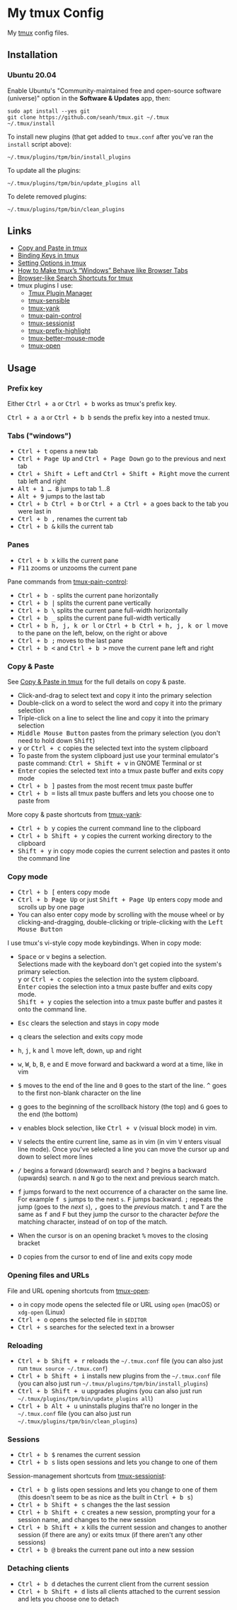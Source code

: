 My tmux Config
==============

My [tmux](https://tmux.github.io/) config files.

Installation
------------

### Ubuntu 20.04

Enable Ubuntu's "Community-maintained free and open-source
software (universe)" option in the **Software & Updates** app,
then:

```terminal
sudo apt install --yes git
git clone https://github.com/seanh/tmux.git ~/.tmux
~/.tmux/install
```

To install new plugins (that get added to `tmux.conf` after you've ran the
`install` script above):

```terminal
~/.tmux/plugins/tpm/bin/install_plugins
```

To update all the plugins:

```terminal
~/.tmux/plugins/tpm/bin/update_plugins all
```

To delete removed plugins:

```terminal
~/.tmux/plugins/tpm/bin/clean_plugins
```

Links
-----

* [Copy and Paste in tmux](https://www.seanh.cc/2020/12/27/copy-and-paste-in-tmux/)
* [Binding Keys in tmux](https://www.seanh.cc/2020/12/28/binding-keys-in-tmux/)
* [Setting Options in tmux](https://www.seanh.cc/2020/12/28/setting-options-in-tmux/)
* [How to Make tmux’s “Windows” Behave like Browser Tabs](https://www.seanh.cc/2020/12/30/how-to-make-tmux's-windows-behave-like-browser-tabs/)
* [Browser-like Search Shortcuts for tmux](https://www.seanh.cc/2020/12/31/browser-like-search-shortcuts-for-tmux/)
* tmux plugins I use:
  * [Tmux Plugin Manager](https://github.com/tmux-plugins/tpm)
  * [tmux-sensible](https://github.com/tmux-plugins/tmux-sensible)
  * [tmux-yank](https://github.com/tmux-plugins/tmux-yank)
  * [tmux-pain-control](https://github.com/tmux-plugins/tmux-pain-control)
  * [tmux-sessionist](https://github.com/tmux-plugins/tmux-sessionist)
  * [tmux-prefix-highlight](https://github.com/tmux-plugins/tmux-prefix-highlight)
  * [tmux-better-mouse-mode](https://github.com/NHDaly/tmux-better-mouse-mode)
  * [tmux-open](https://github.com/tmux-plugins/tmux-open)

Usage
-----

### Prefix key

Either <kbd><kbd>Ctrl</kbd> + <kbd>a</kbd></kbd> or <kbd><kbd>Ctrl</kbd> + <kbd>b</kbd></kbd> works as tmux's prefix key.

<kbd><kbd><kbd>Ctrl</kbd> + <kbd>a</kbd></kbd> <kbd>a</kbd></kbd> or
<kbd><kbd><kbd>Ctrl</kbd> + <kbd>b</kbd></kbd> <kbd>b</kbd></kbd> sends the prefix key into a nested tmux.

### Tabs ("windows")

* <kbd><kbd>Ctrl</kbd> + <kbd>t</kbd></kbd> opens a new tab
* <kbd><kbd>Ctrl</kbd> + <kbd>Page Up</kbd></kbd> and <kbd><kbd>Ctrl</kbd> + <kbd>Page Down</kbd></kbd> go to the previous and next tab
* <kbd><kbd>Ctrl</kbd> + <kbd>Shift</kbd> + <kbd>Left</kbd></kbd> and <kbd><kbd>Ctrl</kbd> + <kbd>Shift</kbd> + <kbd>Right</kbd></kbd> move the current tab left
  and right
* <kbd><kbd>Alt</kbd> + <kbd>1</kbd> &hellip; <kbd>8</kbd></kbd> jumps to tab 1&hellip;8
* <kbd><kbd>Alt</kbd> + <kbd>9</kbd></kbd> jumps to the last tab
* <kbd><kbd><kbd>Ctrl</kbd> + <kbd>b</kbd></kbd> <kbd><kbd>Ctrl</kbd> + <kbd>b</kbd></kbd></kbd>
  or <kbd><kbd><kbd>Ctrl</kbd> + <kbd>a</kbd></kbd> <kbd><kbd>Ctrl</kbd> + <kbd>a</kbd></kbd></kbd>
  goes back to the tab you were last in
* <kbd><kbd><kbd>Ctrl</kbd> + <kbd>b</kbd></kbd> <kbd>,</kbd></kbd> renames the current tab
* <kbd><kbd><kbd>Ctrl</kbd> + <kbd>b</kbd></kbd> <kbd>&</kbd></kbd> kills the current tab

### Panes

* <kbd><kbd><kbd>Ctrl</kbd> + <kbd>b</kbd></kbd> <kbd>x</kbd></kbd> kills the current pane
* <kbd>F11</kbd> zooms or unzooms the current pane

Pane commands from [tmux-pain-control](https://github.com/tmux-plugins/tmux-pain-control):

* <kbd><kbd><kbd>Ctrl</kbd> + <kbd>b</kbd></kbd> <kbd>-</kbd></kbd> splits the current pane horizontally
* <kbd><kbd><kbd>Ctrl</kbd> + <kbd>b</kbd></kbd> <kbd>|</kbd></kbd> splits the current pane vertically
* <kbd><kbd><kbd>Ctrl</kbd> + <kbd>b</kbd></kbd> <kbd>\\</kbd></kbd> splits the current pane full-width horizontally
* <kbd><kbd><kbd>Ctrl</kbd> + <kbd>b</kbd></kbd> <kbd>_</kbd></kbd> splits the current pane full-width vertically
* <kbd><kbd><kbd>Ctrl</kbd> + <kbd>b</kbd></kbd> <kbd>h</kbd>, <kbd>j</kbd>, <kbd>k</kbd> or <kbd>l</kbd></kbd>
  or
  <kbd><kbd><kbd>Ctrl</kbd> + <kbd>b</kbd></kbd> <kbd><kbd>Ctrl</kbd> + <kbd>h</kbd>, <kbd>j</kbd>, <kbd>k</kbd> or <kbd>l</kbd></kbd></kbd>
  move to the pane on the left, below, on the right or above
* <kbd><kbd><kbd>Ctrl</kbd> + <kbd>b</kbd></kbd> <kbd>;</kbd></kbd> moves to the last pane
* <kbd><kbd><kbd>Ctrl</kbd> + <kbd>b</kbd></kbd> <kbd>&lt;</kbd></kbd> and <kbd><kbd><kbd>Ctrl</kbd> + <kbd>b</kbd></kbd> <kbd>&gt;</kbd></kbd>
  move the current pane left and right

### Copy & Paste

See [Copy & Paste in tmux](https://www.seanh.cc/2020/12/27/copy-and-paste-in-tmux/) for the full details on copy & paste.

* Click-and-drag to select text and copy it into the primary selection
* Double-click on a word to select the word and copy it into the primary selection
* Triple-click on a line to select the line and copy it into the primary selection
* <kbd>Middle Mouse Button</kbd> pastes from the primary selection (you don't need to hold down <kbd>Shift</kbd>)
* <kbd>y</kbd> or <kbd><kbd>Ctrl</kbd> + <kbd>c</kbd></kbd> copies the selected text into the system clipboard
* To paste from the system clipboard just use your terminal emulator's paste command:
  <kbd><kbd>Ctrl</kbd> + <kbd>Shift</kbd> + <kbd>v</kbd></kbd> in GNOME Terminal or st
* <kbd>Enter</kbd> copies the selected text into a tmux paste buffer and exits copy mode
* <kbd><kbd><kbd>Ctrl</kbd> + <kbd>b</kbd></kbd> <kbd>]</kbd></kbd> pastes from the most recent tmux paste buffer
* <kbd><kbd><kbd>Ctrl</kbd> + <kbd>b</kbd></kbd> <kbd>=</kbd></kbd> lists all tmux paste buffers and lets you choose one to paste from

More copy & paste shortcuts from [tmux-yank](https://github.com/tmux-plugins/tmux-yank):

* <kbd><kbd><kbd>Ctrl</kbd> + <kbd>b</kbd></kbd> <kbd>y</kbd></kbd> copies the current command line to the clipboard
* <kbd><kbd><kbd>Ctrl</kbd> + <kbd>b</kbd></kbd> <kbd><kbd>Shift</kbd> + <kbd>y</kbd></kbd></kbd> copies the current working directory to the clipboard
* <kbd><kbd>Shift</kbd> + <kbd>y</kbd></kbd> in copy mode copies the current selection and pastes it onto the command line

### Copy mode

* <kbd><kbd><kbd>Ctrl</kbd> + <kbd>b</kbd></kbd> <kbd>[</kbd></kbd> enters copy mode
* <kbd><kbd><kbd>Ctrl</kbd> + <kbd>b</kbd></kbd> <kbd>Page Up</kbd></kbd> or just <kbd><kbd>Shift</kbd> + <kbd>Page Up</kbd></kbd> enters copy mode and scrolls up by one page
* You can also enter copy mode by scrolling with the mouse wheel or by clicking-and-dragging, double-clicking or triple-clicking with the <kbd>Left Mouse Button</kbd>

I use tmux's vi-style copy mode keybindings. When in copy mode:

* <kbd>Space</kbd> or <kbd>v</kbd> begins a selection.  
  Selections made with the keyboard don't get copied into the system's primary selection.  
  <kbd>y</kbd> or <kbd><kbd>Ctrl</kbd> + <kbd>c</kbd></kbd> copies the selection into the system clipboard.  
  <kbd>Enter</kbd> copies the selection into a tmux paste buffer and exits copy mode.  
  <kbd><kbd>Shift</kbd> + <kbd>y</kbd></kbd> copies the selection into a tmux paste buffer and pastes it onto the command line.

* <kbd>Esc</kbd> clears the selection and stays in copy mode

* <kbd>q</kbd> clears the selection and exits copy mode

* <kbd>h</kbd>, <kbd>j</kbd>, <kbd>k</kbd> and <kbd>l</kbd> move left, down, up and right

* <kbd>w</kbd>, <kbd>W</kbd>, <kbd>b</kbd>, <kbd>B</kbd>, <kbd>e</kbd> and <kbd>E</kbd> move forward and backward a word at a time, like in vim

* <kbd>$</kbd> moves to the end of the line and <kbd>0</kbd> goes to the start of the line. <kbd>^</kbd> goes to the first non-blank character on the line

* <kbd>g</kbd> goes to the beginning of the scrollback history (the top) and <kbd>G</kbd> goes to the end (the bottom)

* <kbd>v</kbd> enables block selection, like <kbd><kbd>Ctrl</kbd> + <kbd>v</kbd></kbd> (visual block mode) in vim.

* <kbd>V</kbd> selects the entire current line, same as in vim (in vim <kbd>V</kbd> enters visual line mode). Once you've selected a line you can move the cursor
  up and down to select more lines

* <kbd>/</kbd> begins a forward (downward) search and <kbd>?</kbd> begins a backward (upwards) search. <kbd>n</kbd> and <kbd>N</kbd> go to the next and previous
  search match.

* <kbd>f</kbd> jumps forward to the next occurrence of a character on the same line. For example <kbd><kbd>f</kbd> <kbd>s</kbd></kbd> jumps to the next `s`.
  <kbd>F</kbd> jumps backward. <kbd>;</kbd> repeats the jump (goes to the _next_ `s`), <kbd>,</kbd> goes to the _previous_ match. <kbd>t</kbd> and <kbd>T</kbd> 
  are the same as <kbd>f</kbd> and <kbd>F</kbd> but they jump the cursor to the character _before_ the matching character, instead of on top of the match.

* When the cursor is on an opening bracket <kbd>%</kbd> moves to the closing bracket

* <kbd>D</kbd> copies from the cursor to end of line and exits copy mode

### Opening files and URLs

File and URL opening shortcuts from [tmux-open](https://github.com/tmux-plugins/tmux-open):

* <kbd>o</kbd> in copy mode opens the selected file or URL using `open` (macOS) or `xdg-open` (Linux)
* <kbd><kbd>Ctrl</kbd> + <kbd>o</kbd></kbd> opens the selected file in `$EDITOR`
* <kbd><kbd>Ctrl</kbd> + <kbd>s</kbd></kbd> searches for the selected text in a browser

### Reloading

*  <kbd><kbd><kbd>Ctrl</kbd> + <kbd>b</kbd></kbd> <kbd><kbd>Shift</kbd> + <kbd>r</kbd></kbd></kbd> reloads the `~/.tmux.conf` file
   (you can also just run `tmux source ~/.tmux.conf`)
*  <kbd><kbd><kbd>Ctrl</kbd> + <kbd>b</kbd></kbd> <kbd><kbd>Shift</kbd> + <kbd>i</kbd></kbd></kbd> installs new plugins from the `~/.tmux.conf` file
   (you can also just run `~/.tmux/plugins/tpm/bin/install_plugins`)
*  <kbd><kbd><kbd>Ctrl</kbd> + <kbd>b</kbd></kbd> <kbd><kbd>Shift</kbd> + <kbd>u</kbd></kbd></kbd> upgrades plugins
   (you can also just run `~/.tmux/plugins/tpm/bin/update_plugins all`)
*  <kbd><kbd><kbd>Ctrl</kbd> + <kbd>b</kbd></kbd> <kbd><kbd>Alt</kbd> + <kbd>u</kbd></kbd></kbd> uninstalls plugins that're no longer in the `~/.tmux.conf` file
   (you can also just run `~/.tmux/plugins/tpm/bin/clean_plugins`)

### Sessions

* <kbd><kbd><kbd>Ctrl</kbd> + <kbd>b</kbd></kbd> <kbd>$</kbd></kbd> renames the current session
* <kbd><kbd><kbd>Ctrl</kbd> + <kbd>b</kbd></kbd> <kbd>s</kbd></kbd> lists open sessions and lets you change to one of them

Session-management shortcuts from [tmux-sessionist](https://github.com/tmux-plugins/tmux-sessionist):

* <kbd><kbd><kbd>Ctrl</kbd> + <kbd>b</kbd></kbd> <kbd>g</kbd></kbd> lists open sessions and lets you change to one of them
  (this doesn't seem to be as nice as the built in <kbd><kbd><kbd>Ctrl</kbd> + <kbd>b</kbd></kbd> <kbd>s</kbd></kbd>)
* <kbd><kbd><kbd>Ctrl</kbd> + <kbd>b</kbd></kbd> <kbd><kbd>Shift</kbd> + <kbd>s</kbd></kbd></kbd> changes the the last session
* <kbd><kbd><kbd>Ctrl</kbd> + <kbd>b</kbd></kbd> <kbd><kbd>Shift</kbd> + <kbd>c</kbd></kbd></kbd> creates a new session, prompting your for a session name, and
  changes to the new session
* <kbd><kbd><kbd>Ctrl</kbd> + <kbd>b</kbd></kbd> <kbd><kbd>Shift</kbd> + <kbd>x</kbd></kbd></kbd> kills the current session and changes to another session
  (if there are any) or exits tmux (if there aren't any other sessions)
* <kbd><kbd><kbd>Ctrl</kbd> + <kbd>b</kbd></kbd> <kbd>@</kbd></kbd> breaks the current pane out into a new session

### Detaching clients

* <kbd><kbd><kbd>Ctrl</kbd> + <kbd>b</kbd></kbd> <kbd>d</kbd></kbd> detaches the current client from the current session
* <kbd><kbd><kbd>Ctrl</kbd> + <kbd>b</kbd></kbd> <kbd><kbd>Shift</kbd> + <kbd>d</kbd></kbd></kbd> lists all clients attached to the current session and lets you
choose one to detach
